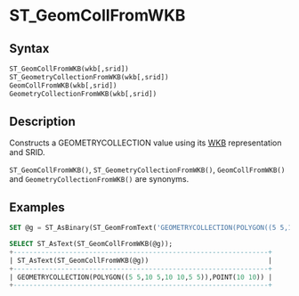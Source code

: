 # ST_GeomCollFromWKB

## Syntax

```sql
ST_GeomCollFromWKB(wkb[,srid])
ST_GeometryCollectionFromWKB(wkb[,srid])
GeomCollFromWKB(wkb[,srid])
GeometryCollectionFromWKB(wkb[,srid])
```

## Description

Constructs a GEOMETRYCOLLECTION value using its [WKB](/sql-statements-structure/geographic-geometric-features/wkb/well-known-binary-wkb-format/)  representation and SRID.

`ST_GeomCollFromWKB()`, `ST_GeometryCollectionFromWKB()`, `GeomCollFromWKB()` and `GeometryCollectionFromWKB()` are synonyms.

## Examples

```sql
SET @g = ST_AsBinary(ST_GeomFromText('GEOMETRYCOLLECTION(POLYGON((5 5,10 5,10 10,5 5)),POINT(10 10))'));

SELECT ST_AsText(ST_GeomCollFromWKB(@g));
+----------------------------------------------------------------+
| ST_AsText(ST_GeomCollFromWKB(@g))                              |
+----------------------------------------------------------------+
| GEOMETRYCOLLECTION(POLYGON((5 5,10 5,10 10,5 5)),POINT(10 10)) |
+----------------------------------------------------------------+
```